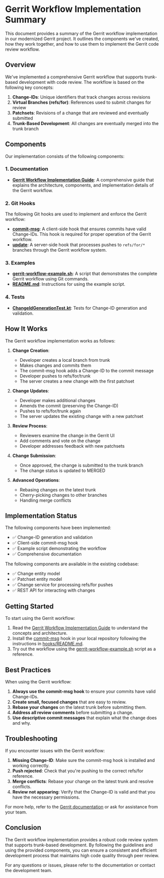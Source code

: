 # Gerrit Workflow Implementation Summary

This document provides a summary of the Gerrit workflow implementation in our modernized Gerrit project. It outlines the components we've created, how they work together, and how to use them to implement the Gerrit code review workflow.

## Overview

We've implemented a comprehensive Gerrit workflow that supports trunk-based development with code review. The workflow is based on the following key concepts:

1. **Change-IDs**: Unique identifiers that track changes across revisions
2. **Virtual Branches (refs/for)**: References used to submit changes for review
3. **Patchsets**: Revisions of a change that are reviewed and eventually submitted
4. **Trunk-Based Development**: All changes are eventually merged into the trunk branch

## Components

Our implementation consists of the following components:

### 1. Documentation

- **[Gerrit Workflow Implementation Guide](docs/gerrit-workflow-implementation-guide.md)**: A comprehensive guide that explains the architecture, components, and implementation details of the Gerrit workflow.

### 2. Git Hooks

The following Git hooks are used to implement and enforce the Gerrit workflow:

- **[commit-msg](hooks/commit-msg)**: A client-side hook that ensures commits have valid Change-IDs. This hook is required for proper operation of the Gerrit workflow.
- **[update](hooks/update)**: A server-side hook that processes pushes to `refs/for/*` branches through the Gerrit workflow system.

### 3. Examples

- **[gerrit-workflow-example.sh](examples/gerrit-workflow-example.sh)**: A script that demonstrates the complete Gerrit workflow using Git commands.
- **[README.md](examples/README.md)**: Instructions for using the example script.

### 4. Tests

- **[ChangeIdGenerationTest.kt](src/test/kotlin/ai/fluxuate/gerrit/util/ChangeIdGenerationTest.kt)**: Tests for Change-ID generation and validation.

## How It Works

The Gerrit workflow implementation works as follows:

1. **Change Creation**:
   - Developer creates a local branch from trunk
   - Makes changes and commits them
   - The commit-msg hook adds a Change-ID to the commit message
   - Developer pushes to refs/for/trunk
   - The server creates a new change with the first patchset

2. **Change Updates**:
   - Developer makes additional changes
   - Amends the commit (preserving the Change-ID)
   - Pushes to refs/for/trunk again
   - The server updates the existing change with a new patchset

3. **Review Process**:
   - Reviewers examine the change in the Gerrit UI
   - Add comments and vote on the change
   - Developer addresses feedback with new patchsets

4. **Change Submission**:
   - Once approved, the change is submitted to the trunk branch
   - The change status is updated to MERGED

5. **Advanced Operations**:
   - Rebasing changes on the latest trunk
   - Cherry-picking changes to other branches
   - Handling merge conflicts

## Implementation Status

The following components have been implemented:

- ✅ Change-ID generation and validation
- ✅ Client-side commit-msg hook
- ✅ Example script demonstrating the workflow
- ✅ Comprehensive documentation

The following components are available in the existing codebase:

- ✅ Change entity model
- ✅ Patchset entity model
- ✅ Change service for processing refs/for pushes
- ✅ REST API for interacting with changes

## Getting Started

To start using the Gerrit workflow:

1. Read the [Gerrit Workflow Implementation Guide](docs/gerrit-workflow-implementation-guide.md) to understand the concepts and architecture.
2. Install the [commit-msg](hooks/commit-msg) hook in your local repository following the instructions in [hooks/README.md](hooks/README.md).
3. Try out the workflow using the [gerrit-workflow-example.sh](examples/gerrit-workflow-example.sh) script as a reference.

## Best Practices

When using the Gerrit workflow:

1. **Always use the commit-msg hook** to ensure your commits have valid Change-IDs.
2. **Create small, focused changes** that are easy to review.
3. **Rebase your changes** on the latest trunk before submitting them.
4. **Address all review comments** before submitting a change.
5. **Use descriptive commit messages** that explain what the change does and why.

## Troubleshooting

If you encounter issues with the Gerrit workflow:

1. **Missing Change-ID**: Make sure the commit-msg hook is installed and working correctly.
2. **Push rejected**: Check that you're pushing to the correct refs/for reference.
3. **Merge conflicts**: Rebase your change on the latest trunk and resolve conflicts.
4. **Review not appearing**: Verify that the Change-ID is valid and that you have the necessary permissions.

For more help, refer to the [Gerrit documentation](https://gerrit-review.googlesource.com/Documentation/) or ask for assistance from your team.

## Conclusion

The Gerrit workflow implementation provides a robust code review system that supports trunk-based development. By following the guidelines and using the provided components, you can ensure a consistent and efficient development process that maintains high code quality through peer review.

For any questions or issues, please refer to the documentation or contact the development team.